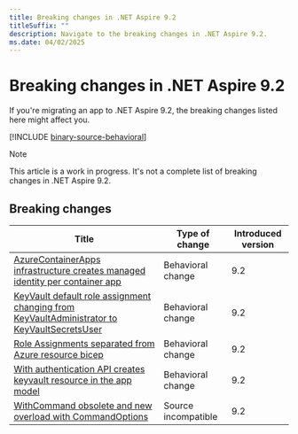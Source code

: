 ```yaml
---
title: Breaking changes in .NET Aspire 9.2
titleSuffix: ""
description: Navigate to the breaking changes in .NET Aspire 9.2.
ms.date: 04/02/2025
---
```


# Breaking changes in .NET Aspire 9.2

If you're migrating an app to .NET Aspire 9.2, the breaking changes listed here might affect you.

[!INCLUDE [binary-source-behavioral](../includes/binary-source-behavioral.md)]

> [!NOTE]
> This article is a work in progress. It's not a complete list of breaking changes in .NET Aspire 9.2.

## Breaking changes

| Title | Type of change | Introduced version |
|--|--|--|
| [AzureContainerApps infrastructure creates managed identity per container app](managed-identity-per-app.md) | Behavioral change | 9.2 |
| [KeyVault default role assignment changing from KeyVaultAdministrator to KeyVaultSecretsUser](keyvault-role-assignment-changes.md) | Behavioral change | 9.2 |
| [Role Assignments separated from Azure resource bicep](generated-bicep-updates.md) | Behavioral change | 9.2 |
| [With authentication API creates keyvault resource in the app model](withauthentication-changes.md) | Behavioral change | 9.2 |
| [WithCommand obsolete and new overload with CommandOptions](withcommand-obsolete.md) | Source incompatible | 9.2 |
